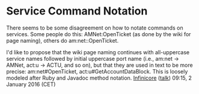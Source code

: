 # Service Command Notation

There seems to be some disagreement on how to notate commands on
services. Some people do this: AMNet:OpenTicket (as done by the wiki for
page naming), others do am:net::OpenTicket.

I'd like to propose that the wiki page naming continues with
all-uppercase service names followed by initial uppercase port name
(i.e., am:net -\> AMNet, act:u -\> ACTU, and so on), but that they are
used in text to be more precise: am:net#OpenTicket,
act:u#GetAccountDataBlock. This is loosely modeled after Ruby and
Javadoc method notation. [Infinicore](User:Infinicore "wikilink")
([talk](User_talk:Infinicore "wikilink")) 09:15, 2 January 2016 (CET)